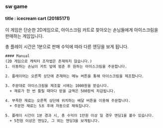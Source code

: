 ### sw game
#### title : icecream cart (20185171)

이 게임은 단순한 2D게임으로, 아이스크림 카트로 찾아오는 손님들에게 아이스크림을 판매하는 게임입니다.

총 플레이 시간은 1분으로 판매 수익에 따라 다른 엔딩을 보게 됩니다.
```
#### Manual
(2D 게임으로 캐릭터 조작법은 존재하지 않습니다.)
1. 이동하는 손님이 카트 앞에 멈춘 후 원하는 아이스크림을 주문합니다.

2. 플레이어는 오른쪽 상단에 존재하는 메뉴 버튼을 통해 아이스크림을 제조합니다.

3. 주문대로 아이스크림을 제조할 시에는 1000원을 받습니다.
  + 재료가 한 번 틀릴 때마다 받을 금액은 500원씩 차감됩니다.
  
4. 부족한 재료는 오른쪽 상단에 위치하는 배달 버튼을 이용해 주문합니다.
  + 주문한 재료는 5초 후에 자동으로 채워집니다.
  
5. 플레이 시간이 1분 경과 시, 총 수익이 1만원 이상 일 경우 엔딩1을 볼수 있습니다.
  + 5천원 이상은 엔딩2, 그 외는 엔딩3을 보게됩니다.
```
